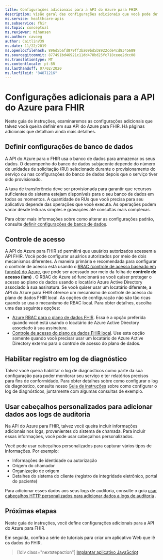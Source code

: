```yaml
---
title: Configurações adicionais para a API do Azure para FHIR
description: Visão geral das configurações adicionais que você pode definir para a API do Azure para FHIR
ms.service: healthcare-apis
ms.subservice: fhir
ms.topic: conceptual
ms.reviewer: mihansen
ms.author: cavoeg
author: CaitlinV39
ms.date: 11/22/2019
ms.openlocfilehash: 896d5bafd879ff3ba09bd5b8922cde4cd8345689
ms.sourcegitcommit: 877491bd46921c11dd478bd25fc718ceee2dcc08
ms.translationtype: MT
ms.contentlocale: pt-BR
ms.lasthandoff: 07/02/2020
ms.locfileid: "84871216"
---
```

# <a name="additional-settings-for-azure-api-for-fhir"></a>Configurações adicionais para a API do Azure para FHIR

Neste guia de instruções, examinaremos as configurações adicionais que talvez você queira definir em sua API do Azure para FHIR. Há páginas adicionais que detalham ainda mais detalhes.

## <a name="configure-database-settings"></a>Definir configurações de banco de dados

A API do Azure para o FHIR usa o banco de dados para armazenar os seus dados. O desempenho do banco de dados subjacente depende do número de unidades de solicitação (RU) selecionado durante o provisionamento do serviço ou nas configurações do banco de dados depois que o serviço tiver sido provisionado.

A taxa de transferência deve ser provisionada para garantir que recursos suficientes do sistema estejam disponíveis para o seu banco de dados em todos os momentos. A quantidade de RUs que você precisa para seu aplicativo depende das operações que você executa. As operações podem variar desde leituras simples e gravações até consultas mais complexas.

Para obter mais informações sobre como alterar as configurações padrão, consulte [definir configurações de banco de dados](configure-database.md).

## <a name="access-control"></a>Controle de acesso

A API do Azure para FHIR só permitirá que usuários autorizados acessem a API FHIR. Você pode configurar usuários autorizados por meio de dois mecanismos diferentes. A maneira primária e recomendada para configurar o controle de acesso está usando o [RBAC (controle de acesso baseado em função) do Azure](https://docs.microsoft.com/azure/role-based-access-control/), que pode ser acessado por meio da folha de **controle de acesso (iam)** . O RBAC do Azure só funcionará se você quiser proteger o acesso ao plano de dados usando o locatário Azure Active Directory associado à sua assinatura. Se você quiser usar um locatário diferente, a API do Azure para FHIR oferece um mecanismo de controle de acesso do plano de dados FHIR local. As opções de configuração não são tão ricas quando se usa o mecanismo de RBAC local. Para obter detalhes, escolha uma das seguintes opções:

* [Azure RBAC para o plano de dados FHIR](configure-azure-rbac.md). Essa é a opção preferida quando você está usando o locatário de Azure Active Directory associado à sua assinatura.
* [Controle de acesso do plano de dados FHIR local](configure-local-rbac.md). Use esta opção somente quando você precisar usar um locatário de Azure Active Directory externo para o controle de acesso do plano de dados. 

## <a name="enable-diagnostic-logging"></a>Habilitar registro em log de diagnóstico
Talvez você queira habilitar o log de diagnósticos como parte da sua configuração para poder monitorar seu serviço e ter relatórios precisos para fins de conformidade. Para obter detalhes sobre como configurar o log de diagnóstico, consulte nosso [Guia de instruções](enable-diagnostic-logging.md) sobre como configurar o log de diagnósticos, juntamente com algumas consultas de exemplo. 

## <a name="use-custom-headers-to-add-data-to-audit-logs"></a>Usar cabeçalhos personalizados para adicionar dados aos logs de auditoria
Na API do Azure para FHIR, talvez você queira incluir informações adicionais nos logs, provenientes do sistema de chamada. Para incluir essas informações, você pode usar cabeçalhos personalizados.

Você pode usar cabeçalhos personalizados para capturar vários tipos de informações. Por exemplo:

* Informações de identidade ou autorização
* Origem do chamador
* Organização de origem
* Detalhes do sistema do cliente (registro de integridade eletrônico, portal do paciente)

Para adicionar esses dados aos seus logs de auditoria, consulte o guia [usar cabeçalhos HTTP personalizados para adicionar dados a logs de auditoria](use-custom-headers.md) .

## <a name="next-steps"></a>Próximas etapas

Neste guia de instruções, você define configurações adicionais para a API do Azure para FHIR.

Em seguida, confira a série de tutoriais para criar um aplicativo Web que lê os dados do FHIR.

>[!div class="nextstepaction"]
>[Implantar aplicativo JavaScript](tutorial-web-app-fhir-server.md)